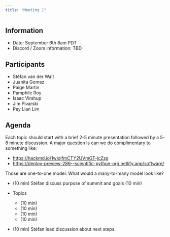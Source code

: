 ```yaml
---
title: "Meeting 1"
---
```


## Information

- Date: September 6th 8am PDT
- Discord / Zoom information: TBD

## Participants

- Stéfan van der Walt
- Juanita Gomez
- Paige Martin
- Pamphile Roy
- Isaac Virshup
- Jim Pivarski
- Pey Lian Lim

## Agenda

Each topic should start with a brief 2-5 minute presentation followed by a 5-8 minute discussion.
A major question is can we do complimentary to something like:

- https://hackmd.io/1wioifmCTY2UVmGT-jcZsg
- https://deploy-preview-286--scientific-python-org.netlify.app/software/

Those are one-to-one model. What would a many-to-many model look like?

- (10 min) Stéfan discuss purpose of summit and goals (10 min)

- Topics

  - (10 min)
  - (10 min)
  - (10 min)
  - (10 min)

- (10 min) Stéfan lead discussion about next steps.

